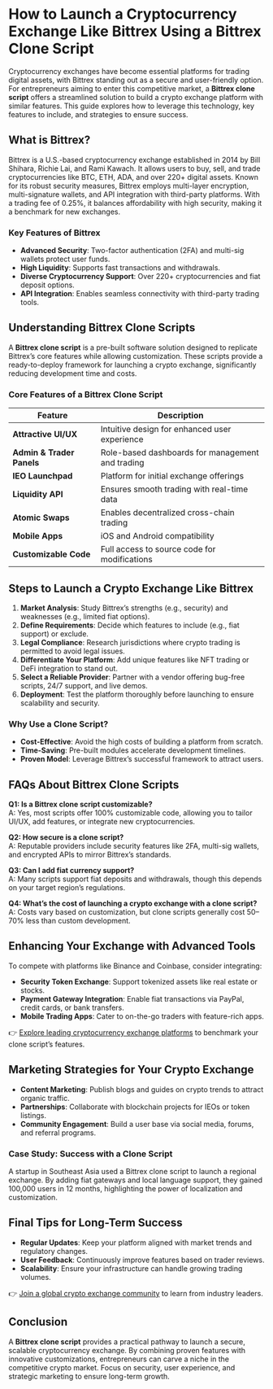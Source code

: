 # How to Launch a Cryptocurrency Exchange Like Bittrex Using a Bittrex Clone Script  

Cryptocurrency exchanges have become essential platforms for trading digital assets, with Bittrex standing out as a secure and user-friendly option. For entrepreneurs aiming to enter this competitive market, a **Bittrex clone script** offers a streamlined solution to build a crypto exchange platform with similar features. This guide explores how to leverage this technology, key features to include, and strategies to ensure success.  

## What is Bittrex?  

Bittrex is a U.S.-based cryptocurrency exchange established in 2014 by Bill Shihara, Richie Lai, and Rami Kawach. It allows users to buy, sell, and trade cryptocurrencies like BTC, ETH, ADA, and over 220+ digital assets. Known for its robust security measures, Bittrex employs multi-layer encryption, multi-signature wallets, and API integration with third-party platforms. With a trading fee of 0.25%, it balances affordability with high security, making it a benchmark for new exchanges.  

### Key Features of Bittrex  

- **Advanced Security**: Two-factor authentication (2FA) and multi-sig wallets protect user funds.  
- **High Liquidity**: Supports fast transactions and withdrawals.  
- **Diverse Cryptocurrency Support**: Over 220+ cryptocurrencies and fiat deposit options.  
- **API Integration**: Enables seamless connectivity with third-party trading tools.  

## Understanding Bittrex Clone Scripts  

A **Bittrex clone script** is a pre-built software solution designed to replicate Bittrex’s core features while allowing customization. These scripts provide a ready-to-deploy framework for launching a crypto exchange, significantly reducing development time and costs.  

### Core Features of a Bittrex Clone Script  

| Feature                | Description                                  |  
|------------------------|----------------------------------------------|  
| **Attractive UI/UX**   | Intuitive design for enhanced user experience|  
| **Admin & Trader Panels** | Role-based dashboards for management and trading |  
| **IEO Launchpad**      | Platform for initial exchange offerings      |  
| **Liquidity API**      | Ensures smooth trading with real-time data   |  
| **Atomic Swaps**       | Enables decentralized cross-chain trading  |  
| **Mobile Apps**        | iOS and Android compatibility                |  
| **Customizable Code**  | Full access to source code for modifications |  

## Steps to Launch a Crypto Exchange Like Bittrex  

1. **Market Analysis**: Study Bittrex’s strengths (e.g., security) and weaknesses (e.g., limited fiat options).  
2. **Define Requirements**: Decide which features to include (e.g., fiat support) or exclude.  
3. **Legal Compliance**: Research jurisdictions where crypto trading is permitted to avoid legal issues.  
4. **Differentiate Your Platform**: Add unique features like NFT trading or DeFi integration to stand out.  
5. **Select a Reliable Provider**: Partner with a vendor offering bug-free scripts, 24/7 support, and live demos.  
6. **Deployment**: Test the platform thoroughly before launching to ensure scalability and security.  

### Why Use a Clone Script?  

- **Cost-Effective**: Avoid the high costs of building a platform from scratch.  
- **Time-Saving**: Pre-built modules accelerate development timelines.  
- **Proven Model**: Leverage Bittrex’s successful framework to attract users.  

## FAQs About Bittrex Clone Scripts  

**Q1: Is a Bittrex clone script customizable?**  
A: Yes, most scripts offer 100% customizable code, allowing you to tailor UI/UX, add features, or integrate new cryptocurrencies.  

**Q2: How secure is a clone script?**  
A: Reputable providers include security features like 2FA, multi-sig wallets, and encrypted APIs to mirror Bittrex’s standards.  

**Q3: Can I add fiat currency support?**  
A: Many scripts support fiat deposits and withdrawals, though this depends on your target region’s regulations.  

**Q4: What’s the cost of launching a crypto exchange with a clone script?**  
A: Costs vary based on customization, but clone scripts generally cost 50–70% less than custom development.  

## Enhancing Your Exchange with Advanced Tools  

To compete with platforms like Binance and Coinbase, consider integrating:  

- **Security Token Exchange**: Support tokenized assets like real estate or stocks.  
- **Payment Gateway Integration**: Enable fiat transactions via PayPal, credit cards, or bank transfers.  
- **Mobile Trading Apps**: Cater to on-the-go traders with feature-rich apps.  

👉 [Explore leading cryptocurrency exchange platforms](https://bit.ly/okx-bonus) to benchmark your clone script’s features.  

## Marketing Strategies for Your Crypto Exchange  

- **Content Marketing**: Publish blogs and guides on crypto trends to attract organic traffic.  
- **Partnerships**: Collaborate with blockchain projects for IEOs or token listings.  
- **Community Engagement**: Build a user base via social media, forums, and referral programs.  

### Case Study: Success with a Clone Script  

A startup in Southeast Asia used a Bittrex clone script to launch a regional exchange. By adding fiat gateways and local language support, they gained 100,000 users in 12 months, highlighting the power of localization and customization.  

## Final Tips for Long-Term Success  

- **Regular Updates**: Keep your platform aligned with market trends and regulatory changes.  
- **User Feedback**: Continuously improve features based on trader reviews.  
- **Scalability**: Ensure your infrastructure can handle growing trading volumes.  

👉 [Join a global crypto exchange community](https://bit.ly/okx-bonus) to learn from industry leaders.  

## Conclusion  

A **Bittrex clone script** provides a practical pathway to launch a secure, scalable cryptocurrency exchange. By combining proven features with innovative customizations, entrepreneurs can carve a niche in the competitive crypto market. Focus on security, user experience, and strategic marketing to ensure long-term growth.  
